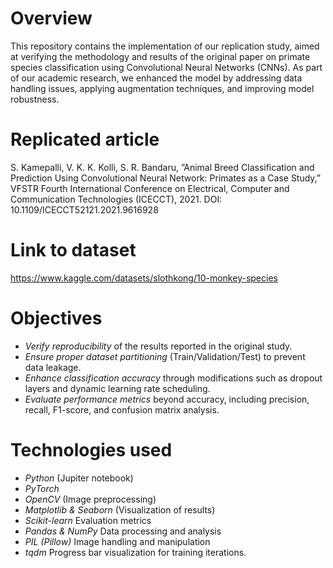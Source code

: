 # Overview
This repository contains the implementation of our replication study, aimed at verifying the methodology and results of the original paper on primate species classification using Convolutional Neural Networks (CNNs). As part of our academic research, we enhanced the model by addressing data handling issues, applying augmentation techniques, and improving model robustness.

# Replicated article
S. Kamepalli, V. K. K. Kolli, S. R. Bandaru, ”Animal Breed Classification and Prediction Using Convolutional Neural Network: Primates
as a Case Study,” VFSTR Fourth International Conference on Electrical, Computer and Communication Technologies (ICECCT), 2021. DOI:
10.1109/ICECCT52121.2021.9616928

# Link to dataset
https://www.kaggle.com/datasets/slothkong/10-monkey-species

# Objectives
- *Verify reproducibility* of the results reported in the original study.
- *Ensure proper dataset partitioning* (Train/Validation/Test) to prevent data leakage.
- *Enhance classification accuracy* through modifications such as dropout layers and dynamic learning rate scheduling.
- *Evaluate performance metrics* beyond accuracy, including precision, recall, F1-score, and confusion matrix analysis.

# Technologies used
- *Python* (Jupiter notebook)
- *PyTorch*
- *OpenCV* (Image preprocessing)
- *Matplotlib & Seaborn* (Visualization of results)
- *Scikit-learn* Evaluation metrics
- *Pandas & NumPy* Data processing and analysis
- *PIL (Pillow)* Image handling and manipulation
- *tqdm* Progress bar visualization for training iterations.
